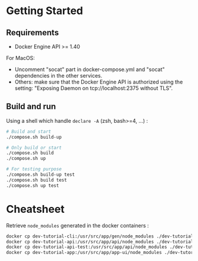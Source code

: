 # Getting Started

## Requirements

* Docker Engine API >= 1.40

For MacOS: 
* Uncomment "socat" part in docker-compose.yml and "socat" dependencies in the other services.
* Others: make sure that the Docker Engine API is authorized using the setting: "Exposing Daemon on tcp://localhost:2375 without TLS".

## Build and run

Using a shell which handle `declare -A`  (zsh, bash>=4, ...) :
```bash
# Build and start
./compose.sh build-up

# Only build or start
./compose.sh build
./compose.sh up

# For testing purpose
./compose.sh build-up test
./compose.sh build test
./compose.sh up test
```

# Cheatsheet

Retrieve `node_modules` generated in the docker containers :

```bash
docker cp dev-tutorial-cli:/usr/src/app/gen/node_modules ./dev-tutorial-cli/
docker cp dev-tutorial-api:/usr/src/app/api/node_modules ./dev-tutorial-api/
docker cp dev-tutorial-api-test:/usr/src/app/api/node_modules ./dev-tutorial-api/
docker cp dev-tutorial-app:/usr/src/app/app-ui/node_modules ./dev-tutorial-app/
```
